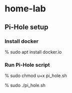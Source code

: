 # home-lab

## Pi-Hole setup
### Install docker

% sudo apt install docker.io

### Run Pi-Hole script
% sudo chmod u+x pi_hole.sh

% sudo ./pi_hole.sh
